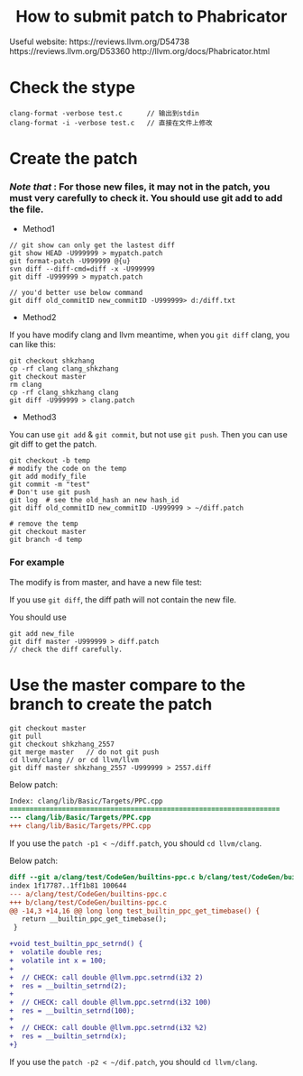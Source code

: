 <h1 align="center">How to submit patch to Phabricator</h1>
Useful website:
https://reviews.llvm.org/D54738
https://reviews.llvm.org/D53360
http://llvm.org/docs/Phabricator.html

# Check the stype

```shell
clang-format -verbose test.c      // 输出到stdin
clang-format -i -verbose test.c   // 直接在文件上修改
```



# Create the patch

### ***Note that*** : For those new files, it may not in the patch, you must very carefully to check it. You should use git add to add the file.

- Method1

```shell
// git show can only get the lastest diff
git show HEAD -U999999 > mypatch.patch
git format-patch -U999999 @{u}
svn diff --diff-cmd=diff -x -U999999
git diff -U999999 > mypatch.patch

// you'd better use below command
git diff old_commitID new_commitID -U999999> d:/diff.txt
```



- Method2

If you have modify clang and llvm meantime, when you `git diff` clang, you can like this:

```shell
git checkout shkzhang
cp -rf clang clang_shkzhang
git checkout master
rm clang
cp -rf clang_shkzhang clang
git diff -U999999 > clang.patch
```



- Method3

You can use `git add` & `git commit`, but not use `git push`.
Then you can use git diff to get the patch.

```shell
git checkout -b temp
# modify the code on the temp
git add modify_file
git commit -m "test"
# Don't use git push
git log  # see the old_hash an new hash_id
git diff old_commitID new_commitID -U999999 > ~/diff.patch

# remove the temp
git checkout master
git branch -d temp
```



### For example

The modify is from master, and have a new file test:

If you use `git diff`, the diff path will not contain the new file.

You should use 

```shell
git add new_file
git diff master -U999999 > diff.patch
// check the diff carefully.
```



 



# Use the master compare to the branch to create the patch

```shell
git checkout master
git pull
git checkout shkzhang_2557
git merge master   // do not git push
cd llvm/clang // or cd llvm/llvm
git diff master shkzhang_2557 -U999999 > 2557.diff

```

Below patch:
```diff
Index: clang/lib/Basic/Targets/PPC.cpp
===================================================================
--- clang/lib/Basic/Targets/PPC.cpp
+++ clang/lib/Basic/Targets/PPC.cpp
```
If you use the `patch -p1 < ~/diff.patch`, you should `cd llvm/clang`.



Below patch:

```diff
diff --git a/clang/test/CodeGen/builtins-ppc.c b/clang/test/CodeGen/builtins-ppc.c
index 1f17787..1ff1b81 100644
--- a/clang/test/CodeGen/builtins-ppc.c
+++ b/clang/test/CodeGen/builtins-ppc.c
@@ -14,3 +14,16 @@ long long test_builtin_ppc_get_timebase() {
   return __builtin_ppc_get_timebase();
 }

+void test_builtin_ppc_setrnd() {
+  volatile double res;
+  volatile int x = 100;
+
+  // CHECK: call double @llvm.ppc.setrnd(i32 2)
+  res = __builtin_setrnd(2);
+
+  // CHECK: call double @llvm.ppc.setrnd(i32 100)
+  res = __builtin_setrnd(100);
+
+  // CHECK: call double @llvm.ppc.setrnd(i32 %2)
+  res = __builtin_setrnd(x);
+}
```



If you use the `patch -p2 < ~/dif.patch`, you should `cd llvm/clang`.

